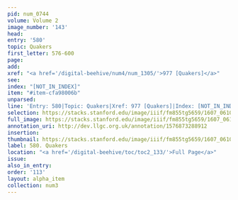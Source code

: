 ```yaml
---
pid: num_0744
volume: Volume 2
image_number: '143'
head:
entry: '580'
topic: Quakers
first_letter: 576-600
page:
add:
xref: "<a href='/digital-beehive/num4/num_1305/'>977 [Quakers]</a>"
see:
index: "[NOT_IN_INDEX]"
item: "#item-cfa98006b"
unparsed:
line: 'Entry: 580|Topic: Quakers|Xref: 977 [Quakers]|Index: [NOT_IN_INDEX]|#item-cfa98006b'
selection: https://stacks.stanford.edu/image/iiif/fm855tg5659/1607_0610/439,3768,2851,1241/full/0/default.jpg
full_image: https://stacks.stanford.edu/image/iiif/fm855tg5659/1607_0610/full/full/0/default.jpg
annotation_uri: http://dev.llgc.org.uk/annotation/1576873288912
insertion:
thumbnail: https://stacks.stanford.edu/image/iiif/fm855tg5659/1607_0610/439,3768,600,180/250,/0/default.jpg
label: 580. Quakers
location: "<a href='/digital-beehive/toc/toc2_133/'>Full Page</a>"
issue:
also_in_entry:
order: '113'
layout: alpha_item
collection: num3
---
```

